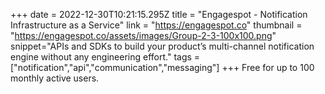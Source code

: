 +++
date = 2022-12-30T10:21:15.295Z
title = "Engagespot - Notification Infrastructure as a Service"
link = "https://engagespot.co"
thumbnail = "https://engagespot.co/assets/images/Group-2-3-100x100.png"
snippet="APIs and SDKs to build your product’s multi-channel notification engine without any engineering effort."
tags = ["notification","api","communication","messaging"]
+++
Free for up to 100 monthly active users.
